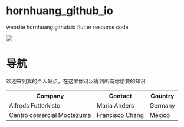 # hornhuang_github_io

website hornhuang.github.io flutter resource code

![](https://github.com/hornhuang/PictureRepository/blob/master/hornhuang_github_io/hornhuang_github_io_bac.png)

# 导航

欢迎来到我的个人站点，在这里你可以得到所有你想要的知识

<table>
  <tr>
    <th>Company</th>
    <th>Contact</th>
    <th>Country</th>
  </tr>
  <tr>
    <td>Alfreds Futterkiste</td>
    <td>Maria Anders</td>
    <td>Germany</td>
  </tr>
  <tr>
    <td>Centro comercial Moctezuma</td>
    <td>Francisco Chang</td>
    <td>Mexico</td>
  </tr>
</table>
